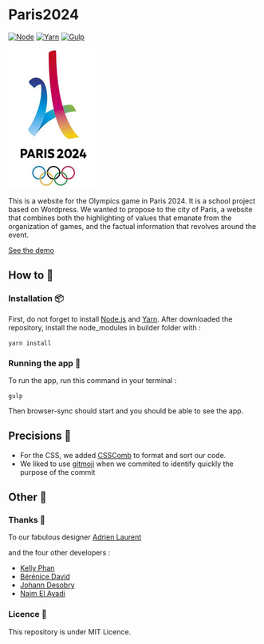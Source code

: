 # Paris2024
[![Node](https://img.shields.io/badge/Node-%3E%3D8.9.1-brightgreen.svg?style=flat-square)]()
[![Yarn](https://img.shields.io/badge/yarn-%3E%3D1.3.2-ff69b4.svg?style=flat-square)]()
[![Gulp](https://img.shields.io/badge/Gulp%20-%3E%3D3.9.1-blue.svg?style=flat-square)]()

![Paris2024](logo.jpg "Logo Paris 2024")

This is a website for the Olympics game in Paris 2024. It is a school project based on Wordpress. We wanted to propose to the city of Paris, a website that combines both the highlighting of values that emanate from the organization of games, and the factual information that revolves around the event.

[See the demo](https://naimelayadi.com)


## How to 🎉

### Installation 📦 
First, do not forget to install [Node.js](https://nodejs.org/en/) and [Yarn](https://yarnpkg.com/en/docs/install). 
After downloaded the repository, install the node_modules in builder folder with : 

```
yarn install
```

### Running the app 🚀
To run the app, run this command in your terminal :
```
gulp
```
Then browser-sync should start and you should be able to see the app.


## Precisions 📝
- For the CSS, we added [CSSComb](https://github.com/csscomb/csscomb.js) to format and sort our code.
- We liked to use [gitmoji](https://github.com/carloscuesta/gitmoji/) when we commited to identify quickly the purpose of the commit 


## Other 🔎 

### Thanks 👥

To our fabulous designer [Adrien Laurent](https://www.behance.net/adrienlaur1f2a)

and the four other developers :
- [Kelly Phan](https://github.com/keellyp)
- [Bérénice David](https://github.com/BereniceDavid)
- [Johann Desobry](https://github.com/JohannDesobry)
- [Naim El Ayadi](https://github.com/naim-ea)

### Licence 📄
This repository is under MIT Licence.


